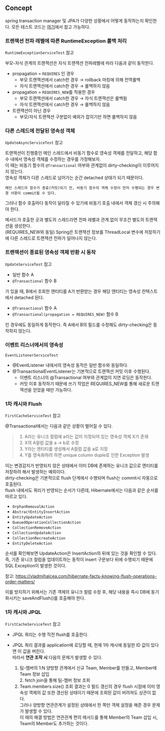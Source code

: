## Concept  
spring transaction manager 및 JPA가 다양한 상황에서 어떻게 동작하는지 확인한다.
모든 테스트 코드는 [여기](../example/transactional-test-integration/README.md)에서 참고 가능하다.

### 트랜잭션 전파 레벨에 따른 RuntimeException 롤백 처리  
`RuntimeExceptionServiceTest` 참고  
  
부모-자식 관계의 트랜잭션은 자식 트랜잭션 전파레벨에 따라 다음과 같이 동작한다.  
- propagation = `REQUIRES` 인 경우  
  - 부모 트랜잭션에서 catch한 경우 → rollback 마킹에 의해 전역롤백  
  - 자식 트랜잭션에서 catch한 경우 → 롤백하지 않음  
- propagation = `REQUIRES_NEW`를 적용한 경우  
  - 부모 트랜잭션에서 catch한 경우 → 자식 트랜잭션은 롤백됨  
  - 자식 트랜잭션에서 catch한 경우 → 롤백하지 않음  
- 트랜잭션이 아닌 경우  
  - 부모/자식 트랜잭션 구분없이 예외가 잡히기만 하면 롤백하지 않음  
  
### 다른 스레드에 전달된 영속성 객체  
`UpdateAsyncServiceTest` 참고  
  
트랜잭션이 진행중인 메인 스레드에서 비동기 함수로 영속성 객체를 전달하고, 해당 함수 내에서 영속성 객체를 수정하는 경우를 가정해보자.   
이 때는 비동기 함수의 `@Transactional` 여부와 관계없이 dirty-checking이 이루어지지 않는다.   
영속성 객체가 다른 스레드로 넘어가는 순간 detached 상태가 되기 때문이다.  
  
    메인 스레드의 함수가 종료(커밋)되기 전, 비동기 함수의 객체 수정이 먼저 수행되는 경우 변경 사항이 commit될 수 있다.   
그러나 함수 호출마다 동작이 달라질 수 있기에 비동기 호출 내에서 객체 갱신 시 주의해야 한다.  
  
메서드가 호출한 곳과 별도의 스레드라면 전파 레벨과 관계 없이 무조건 별도의 트랜잭션을 생성한다.   
(REQUIRES_NEW와 동일) Spring은 트랜잭션 정보를 ThreadLocal 변수에 저장하기에 다른 스레드로 트랜잭션 전파가 일어나지 않는다.  
  
### 트랜잭션이 종료된 영속성 객체 반환 시 동작  
`UpdateServiceTest` 참고  
  
- 일반 함수 A  
- `@Transactional` 함수 B  
  
가 있을 때, B에서 조회한 엔티티를 A가 반환받는 경우 해당 엔티티는 영속성 컨텍스트에서 detached 된다.   
  
- `@Transactional` 함수 A  
- `@Transactional(propagation = REQUIRES_NEW)` 함수 B  
  
인 경우에도 동일하게 동작한다. 즉 A에서 B의 필드를 수정해도 dirty-checking은 동작하지 않는다.  
  
### 이벤트 리스너에서의 영속성  
`EventListenerServiceTest`  
  
- @EventListener 내에서의 영속성 동작은 일반 함수와 동일하다.  
- @TransactionalEventListener는 기본적으로 트랜잭션 커밋 이후 수행된다.  
  - 이벤트 리스너의 @Transactional 여부와 관계없이 지연 로딩은 동작한다.  
  - 커밋 이후 동작하기 때문에 쓰기 작업은 REQUIRES_NEW를 통해 새로운 트랜잭션을 얻었을 때만 가능하다.  
  
### 1차 캐시와 Flush  
`FirstCacheServiceTest` 참고  
  
@Transactional에서는 다음과 같은 상황이 벌어질 수 있다.  
  
> 1. A라는 유니크 컬럼에 a라는 값이 지정되어 있는 영속성 객체 X가 존재  
> 2. X의 A컬럼 값을 a → b로 수정  
> 3. Y라는 엔티티를 생성해서 A컬럼 값을 a로 지정  
> 4. Y를 영속화하려 하면 unique column duple로 인한 Exception 발생  
  
이는 변경감지가 반영되지 않은 상태에서 이미 DB에 존재하는 유니크 값으로 엔티티를 저장하려 해서 발생하는 예외이다.   
dirty-checking은 기본적으로 flush 단계에서 수행되며 flush는 commit시 자동으로 호출된다.  
flush 내에서도 쿼리가 반영되는 순서가 다른데, Hibernate에서는 다음과 같은 순서를 따르고 있다.  
  
- `OrphanRemovalAction`  
- `AbstractEntityInsertAction`  
- `EntityUpdateAction`  
- `QueuedOperationCollectionAction`  
- `CollectionRemoveAction`  
- `CollectionUpdateAction`  
- `CollectionRecreateAction`  
- `EntityDeleteAction`  
  
순서를 확인해보면 UpdateAction은 InsertAction의 뒤에 있는 것을 확인할 수 있다.   
즉, 기존 유니크 컬럼을 업데이트하는 동작이 insert 구문보다 뒤에 수행되기 때문에 SQL Exception이 발생한 것이다.  
  
참고: https://vladmihalcea.com/hibernate-facts-knowing-flush-operations-order-matters/  
  
이를 방지하기 위해서는 기존 객체의 유니크 컬럼 수정 후, 해당 내용을 즉시 DB에 동기화시키는 saveAndFlush()를 호출해야 한다.    
  
### 1차 캐시와 JPQL  
`FirstCacheServiceTest` 참고  
  
- JPQL 쿼리는 수행 직전 flush를 호출한다.  
- JPQL 쿼리 결과를 application에 로딩할 때, 현재 1차 캐시에 동일한 ID 값이 있다면 이 값을 버린다.  
따라서 **연관 조작 시** 다음의 문제가 발생할 수 있다.  
  
  1. 팀-멤버의 1:N 양방향 관계에서 신규 Team, Member를 만들고, Member에 Team 정보 삽입  
      2. fetch join을 통해 팀-멤버 정보 조회  
  3. Team.members.size() 조회 결과는 0  필드 갱신의 경우 flush 시점에 이미 영속성 객체의 값 또한 갱신된 상태이기 때문에 조회된 값이 버려져도 상관이 없다.  
그러나 양방향 연관관계가 설정된 상태에서 한 쪽만 객체 설정을 해준 경우 문제가 발생할 수 있다.   
이 때의 해결 방법은 연관관계 편의 메서드를 통해 Member의 Team 삽입 시, Team의 Member도 추가하는 것이다. 